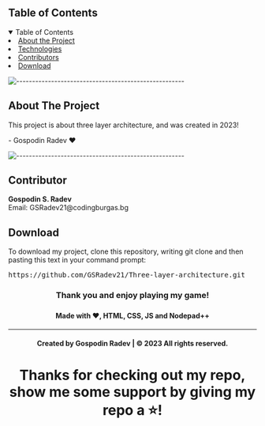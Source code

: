 <!-- TABLE OF CONTENTS -->
<h2 id="table-of-contents">Table of Contents</h2>
    
<details open="open">
    <summary>Table of Contents</summary>
    <li><a href="#about-the-project"> About the Project</a></li>
    <li><a href="#used-technologies">  Technologies</a></li>
    <li><a href="#contributors">   Contributors</a></li>
    <li><a href="#download">    Download</a></li>
</details>
    
![-----------------------------------------------------](https://raw.githubusercontent.com/andreasbm/readme/master/assets/lines/rainbow.png)
    
<!-- ABOUT THE PROJECT -->
<h2 id="about-the-project">About The Project</h2>
<p>This project is about three layer architecture, and was created in 2023!</p>
<p> - Gospodin Radev ❤️</p>
    
    
   ![-----------------------------------------------------](https://raw.githubusercontent.com/andreasbm/readme/master/assets/lines/rainbow.png) 
     
<!-- CONTRIBUTOR -->
<h2 id="contributor">Contributor</h2>
    
<p>   
<b>Gospodin S. Radev </b> <br>
Email: <a>GSRadev21@codingburgas.bg</a> <br>
</p>
    
<h2 id="download">Download</h2>
    
<p>To download my project, clone this repository, writing git clone and then pasting this text in your command prompt:</p>
    
<pre>https://github.com/GSRadev21/Three-layer-architecture.git</pre>
    
<h3 align="center"> Thank you and enjoy playing my game! <h3>
<h4 align="center"> Made with ❤️, HTML, CSS, JS and Nodepad++ </h4>
<hr>
<h4 align="center"> Created by Gospodin Radev | &copy 2023 All rights reserved.</h4>
<h1 align="center">Thanks for checking out my repo, show me some support by giving my repo a ⭐️!</h1>
